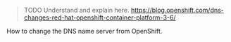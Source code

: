 >TODO Understand and explain here. https://blog.openshift.com/dns-changes-red-hat-openshift-container-platform-3-6/

How to change the DNS name server from OpenShift.

